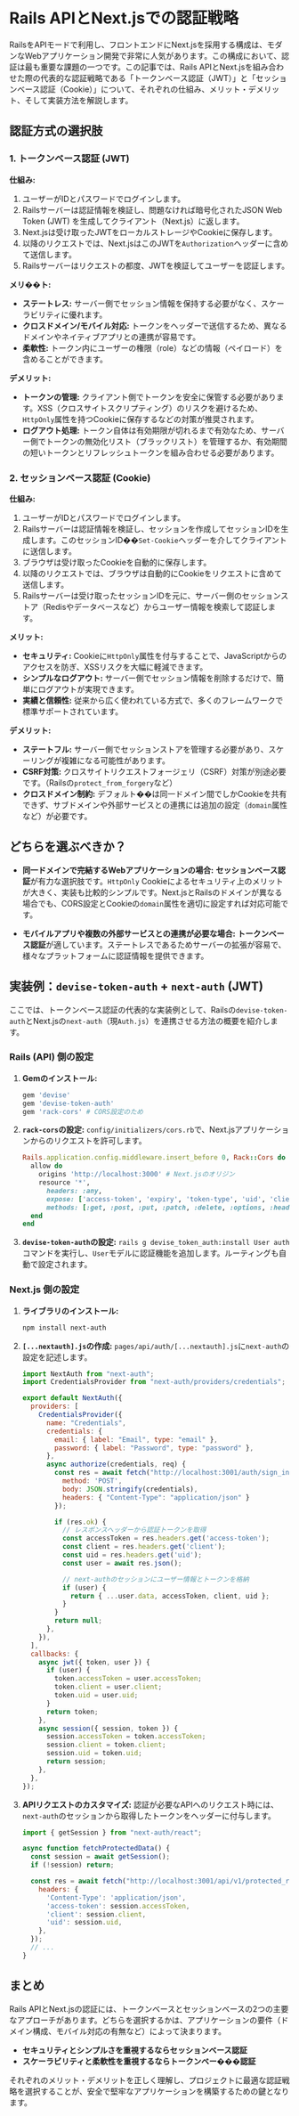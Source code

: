 # Rails APIとNext.jsでの認証戦略

RailsをAPIモードで利用し、フロントエンドにNext.jsを採用する構成は、モダンなWebアプリケーション開発で非常に人気があります。この構成において、認証は最も重要な課題の一つです。この記事では、Rails APIとNext.jsを組み合わせた際の代表的な認証戦略である「トークンベース認証（JWT）」と「セッションベース認証（Cookie）」について、それぞれの仕組み、メリット・デメリット、そして実装方法を解説します。

## 認証方式の選択肢

### 1. トークンベース認証 (JWT)

**仕組み:**
1.  ユーザーがIDとパスワードでログインします。
2.  Railsサーバーは認証情報を検証し、問題なければ暗号化されたJSON Web Token (JWT) を生成してクライアント（Next.js）に返します。
3.  Next.jsは受け取ったJWTをローカルストレージやCookieに保存します。
4.  以降のリクエストでは、Next.jsはこのJWTを`Authorization`ヘッダーに含めて送信します。
5.  Railsサーバーはリクエストの都度、JWTを検証してユーザーを認証します。

**メリ��ト:**
-   **ステートレス:** サーバー側でセッション情報を保持する必要がなく、スケーラビリティに優れます。
-   **クロスドメイン/モバイル対応:** トークンをヘッダーで送信するため、異なるドメインやネイティブアプリとの連携が容易です。
-   **柔軟性:** トークン内にユーザーの権限（role）などの情報（ペイロード）を含めることができます。

**デメリット:**
-   **トークンの管理:** クライアント側でトークンを安全に保管する必要があります。XSS（クロスサイトスクリプティング）のリスクを避けるため、`HttpOnly`属性を持つCookieに保存するなどの対策が推奨されます。
-   **ログアウト処理:** トークン自体は有効期限が切れるまで有効なため、サーバー側でトークンの無効化リスト（ブラックリスト）を管理するか、有効期間の短いトークンとリフレッシュトークンを組み合わせる必要があります。

### 2. セッションベース認証 (Cookie)

**仕組み:**
1.  ユーザーがIDとパスワードでログインします。
2.  Railsサーバーは認証情報を検証し、セッションを作成してセッションIDを生成します。このセッションID��`Set-Cookie`ヘッダーを介してクライアントに送信します。
3.  ブラウザは受け取ったCookieを自動的に保存します。
4.  以降のリクエストでは、ブラウザは自動的にCookieをリクエストに含めて送信します。
5.  Railsサーバーは受け取ったセッションIDを元に、サーバー側のセッションストア（Redisやデータベースなど）からユーザー情報を検索して認証します。

**メリット:**
-   **セキュリティ:** Cookieに`HttpOnly`属性を付与することで、JavaScriptからのアクセスを防ぎ、XSSリスクを大幅に軽減できます。
-   **シンプルなログアウト:** サーバー側でセッション情報を削除するだけで、簡単にログアウトが実現できます。
-   **実績と信頼性:** 従来から広く使われている方式で、多くのフレームワークで標準サポートされています。

**デメリット:**
-   **ステートフル:** サーバー側でセッションストアを管理する必要があり、スケーリングが複雑になる可能性があります。
-   **CSRF対策:** クロスサイトリクエストフォージェリ（CSRF）対策が別途必要です。（Railsの`protect_from_forgery`など）
-   **クロスドメイン制約:** デフォルト��は同一ドメイン間でしかCookieを共有できず、サブドメインや外部サービスとの連携には追加の設定（`domain`属性など）が必要です。

## どちらを選ぶべきか？

-   **同一ドメインで完結するWebアプリケーションの場合:**
    **セッションベース認証**が有力な選択肢です。`HttpOnly` Cookieによるセキュリティ上のメリットが大きく、実装も比較的シンプルです。Next.jsとRailsのドメインが異なる場合でも、CORS設定とCookieの`domain`属性を適切に設定すれば対応可能です。

-   **モバイルアプリや複数の外部サービスとの連携が必要な場合:**
    **トークンベース認証**が適しています。ステートレスであるためサーバーの拡張が容易で、様々なプラットフォームに認証情報を提供できます。

## 実装例：`devise-token-auth` + `next-auth` (JWT)

ここでは、トークンベース認証の代表的な実装例として、Railsの`devise-token-auth`とNext.jsの`next-auth`（現`Auth.js`）を連携させる方法の概要を紹介します。

### Rails (API) 側の設定

1.  **Gemのインストール:**
    ```ruby
    gem 'devise'
    gem 'devise-token-auth'
    gem 'rack-cors' # CORS設定のため
    ```

2.  **`rack-cors`の設定:**
    `config/initializers/cors.rb`で、Next.jsアプリケーションからのリクエストを許可します。

    ```ruby
    Rails.application.config.middleware.insert_before 0, Rack::Cors do
      allow do
        origins 'http://localhost:3000' # Next.jsのオリジン
        resource '*',
          headers: :any,
          expose: ['access-token', 'expiry', 'token-type', 'uid', 'client'], # devise-token-authが必要とするヘッダー
          methods: [:get, :post, :put, :patch, :delete, :options, :head]
      end
    end
    ```

3.  **`devise-token-auth`の設定:**
    `rails g devise_token_auth:install User auth`コマンドを実行し、`User`モデルに認証機能を追加します。ルーティングも自動で設定されます。

### Next.js 側の設定

1.  **ライブラリのインストール:**
    ```bash
    npm install next-auth
    ```

2.  **`[...nextauth].js`の作成:**
    `pages/api/auth/[...nextauth].js`に`next-auth`の設定を記述します。

    ```javascript
    import NextAuth from "next-auth";
    import CredentialsProvider from "next-auth/providers/credentials";

    export default NextAuth({
      providers: [
        CredentialsProvider({
          name: "Credentials",
          credentials: {
            email: { label: "Email", type: "email" },
            password: { label: "Password", type: "password" },
          },
          async authorize(credentials, req) {
            const res = await fetch("http://localhost:3001/auth/sign_in", { // Rails APIのエンドポイント
              method: 'POST',
              body: JSON.stringify(credentials),
              headers: { "Content-Type": "application/json" }
            });

            if (res.ok) {
              // レスポンスヘッダーから認証トークンを取得
              const accessToken = res.headers.get('access-token');
              const client = res.headers.get('client');
              const uid = res.headers.get('uid');
              const user = await res.json();

              // next-authのセッションにユーザー情報とトークンを格納
              if (user) {
                return { ...user.data, accessToken, client, uid };
              }
            }
            return null;
          },
        }),
      ],
      callbacks: {
        async jwt({ token, user }) {
          if (user) {
            token.accessToken = user.accessToken;
            token.client = user.client;
            token.uid = user.uid;
          }
          return token;
        },
        async session({ session, token }) {
          session.accessToken = token.accessToken;
          session.client = token.client;
          session.uid = token.uid;
          return session;
        },
      },
    });
    ```

3.  **APIリクエストのカスタマイズ:**
    認証が必要なAPIへのリクエスト時には、`next-auth`のセッションから取得したトークンをヘッダーに付与します。

    ```javascript
    import { getSession } from "next-auth/react";

    async function fetchProtectedData() {
      const session = await getSession();
      if (!session) return;

      const res = await fetch("http://localhost:3001/api/v1/protected_resource", {
        headers: {
          'Content-Type': 'application/json',
          'access-token': session.accessToken,
          'client': session.client,
          'uid': session.uid,
        },
      });
      // ...
    }
    ```

## まとめ

Rails APIとNext.jsの認証には、トークンベースとセッションベースの2つの主要なアプローチがあります。どちらを選択するかは、アプリケーションの要件（ドメイン構成、モバイル対応の有無など）によって決まります。

-   **セキュリティとシンプルさを重視するならセッションベース認証**
-   **スケーラビリティと柔軟性を重視するならトークンベー���認証**

それぞれのメリット・デメリットを正しく理解し、プロジェクトに最適な認証戦略を選択することが、安全で堅牢なアプリケーションを構築するための鍵となります。
